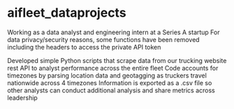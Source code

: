 # aifleet_dataprojects
Working as a data analyst and engineering intern at a Series A startup
For data privacy/security reasons, some functions have been removed including the headers to access the private API token

Developed simple Python scripts that scrape data from our trucking website rest API to analyst performance across the entire fleet
Code accounts for timezones by parsing location data and geotagging as truckers travel nationwide across 4 timezones
Information is exported as a .csv file so other analysts can conduct additional analysis and share metrics across leadership
